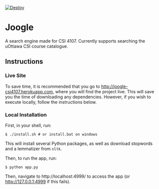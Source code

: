 [![Deploy](https://www.herokucdn.com/deploy/button.svg)](https://heroku.com/deploy)

# Joogle

A search engine made for CSI 4107. Currently supports searching the uOttawa CSI course catalogue.



## Instructions

### Live Site

To save time, it is recommended that you go to http://joogle-csi4107.herokuapp.com, where you will find the project live. This will save you the time of downloading any dependencies. However, if you wish to execute locally, follow the instructions below.

### Local Installation

First, in your shell, run:

```shell
$ ./install.sh # or install.bat on windows
```

This will install several Python packages, as well as download stopwords and a lemmatizer from `nltk`. 

Then, to run the app, run:

```shell
$ python app.py
```

Then, navigate to http://localhost:4999/ to access the app (or http://127.0.0.1:4999 if this fails).